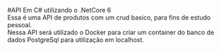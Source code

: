 #API Em C# utilizando o .NetCore 6</br>
Essa é uma API de produtos com um crud basico, para fins de estudo pessoal.</br>
Nessa API será utilizado o Docker para criar um container do banco de dados PostgreSql para utilização em localhost.
